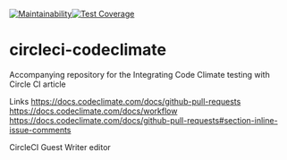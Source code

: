 [![Maintainability](https://api.codeclimate.com/v1/badges/08ca1fe2a799848c3f81/maintainability)](https://codeclimate.com/github/emabishi/circleci-codeclimate/maintainability)[![Test Coverage](https://api.codeclimate.com/v1/badges/08ca1fe2a799848c3f81/test_coverage)](https://codeclimate.com/github/emabishi/circleci-codeclimate/test_coverage)


# circleci-codeclimate
Accompanying repository for the Integrating Code Climate testing with Circle CI article


Links https://docs.codeclimate.com/docs/github-pull-requests
https://docs.codeclimate.com/docs/workflow
https://docs.codeclimate.com/docs/github-pull-requests#section-inline-issue-comments

CircleCI Guest Writer editor
